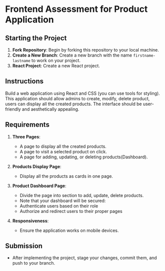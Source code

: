 # Frontend Assessment for Product Application

## Starting the Project

1. **Fork Repository**: Begin by forking this repository to your local machine.
2. **Create a New Branch**: Create a new branch with the name `firstname-lastname` to work on your project.
3. **React Project**: Create a new React project.

## Instructions

Build a web application using React and CSS (you can use tools for styling). This application should allow admins to create, modify, delete product, users can display all the created products. The interface should be user-friendly and aesthetically appealing.

## Requirements

1. **Three Pages**:

   - A page to display all the created products.
   - A page to visit a selected product on click.
   - A page for adding, updating, or deleting products(Dashboard).

2. **Products Display Page**:

   - Display all the products as cards in one page.

3. **Product Dashboard Page**:

   - Divide the page into section to add, update, delete products.
   - Note that your dashboard will be secured:
   	- Authenticate users based on their role
   	- Authorize and redirect users to their proper pages

4. **Responsiveness**:

   - Ensure the application works on mobile devices.


## Submission

- After implementing the project, stage your changes, commit them, and push to your branch.
